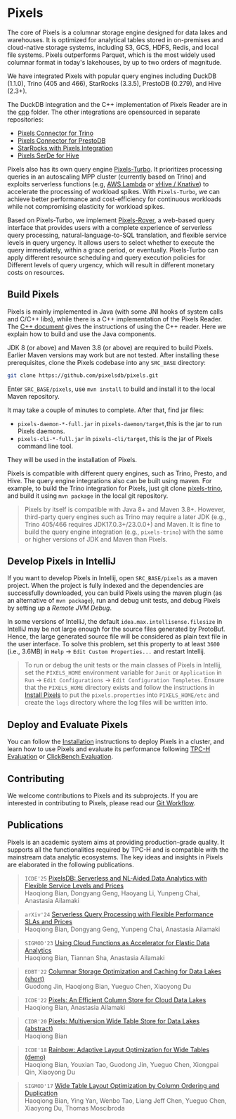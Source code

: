 Pixels
=======

The core of Pixels is a columnar storage engine designed for data lakes and warehouses.
It is optimized for analytical tables stored in on-premises and cloud-native storage systems,
including S3, GCS, HDFS, Redis, and local file systems.
Pixels outperforms Parquet, which is the most widely used columnar format in today's lakehouses, by up to two orders of magnitude.

We have integrated Pixels with popular query engines including DuckDB (1.1.0), Trino (405 and 466), StarRocks (3.3.5), PrestoDB (0.279), and Hive (2.3+).

The DuckDB integration and the C++ implementation of Pixels Reader are in the [cpp](cpp) folder.
The other integrations are opensourced in separate repositories:
* [Pixels Connector for Trino](https://github.com/pixelsdb/pixels-trino)
* [Pixels Connector for PrestoDB](https://github.com/pixelsdb/pixels-presto)
* [StarRocks with Pixels Integration](https://github.com/pixelsdb/starrocks)
* [Pixels SerDe for Hive](https://github.com/pixelsdb/pixels-hive)

Pixels also has its own query engine [Pixels-Turbo](pixels-turbo).
It prioritizes processing queries in an autoscaling MPP cluster (currently based on Trino) and exploits serverless functions 
(e.g, [AWS Lambda](https://aws.amazon.com/lambda/) or [vHive / Knative](https://github.com/vhive-serverless/vHive)) 
to accelerate the processing of workload spikes. With `Pixels-Turbo`, we can achieve better performance and cost-efficiency 
for continuous workloads while not compromising elasticity for workload spikes.

Based on Pixels-Turbo, we implement [Pixels-Rover](https://github.com/pixelsdb/pixels-rover), a web-based query interface
that provides users with a complete experience of serverless query processing, natural-language-to-SQL translation, and flexible
service levels in query urgency. It allows users to select whether to execute the query immediately, within a grace period, or eventually.
Pixels-Turbo can apply different resource scheduling and query execution policies for Different levels of query urgency, which
will result in different monetary costs on resources.

## Build Pixels

Pixels is mainly implemented in Java (with some JNI hooks of system calls and C/C++ libs), while there is a C++ implementation of the Pixels Reader.
The [C++ document](cpp/README.md) gives the instructions of using the C++ reader. Here we explain how to build and use the Java components.

JDK 8 (or above) and Maven 3.8 (or above) are required to build Pixels.
Earlier Maven versions may work but are not tested.
After installing these prerequisites, clone the Pixels codebase into any `SRC_BASE` directory:
```bash
git clone https://github.com/pixelsdb/pixels.git
```
Enter `SRC_BASE/pixels`, use `mvn install` to build and install it to the local Maven repository.

It may take a couple of minutes to complete. After that, find jar files:
* `pixels-daemon-*-full.jar` in `pixels-daemon/target`,this is the jar to run Pixels daemons.
* `pixels-cli-*-full.jar` in `pixels-cli/target`, this is the jar of Pixels command line tool.

They will be used in the installation of Pixels.

Pixels is compatible with different query engines, such as Trino, Presto, and Hive.
The query engine integrations also can be built using maven.
For example, to build the Trino integration for Pixels, just git clone [pixels-trino](https://github.com/pixelsdb/pixels-trino), 
and build it using `mvn package` in the local git repository.

> Pixels by itself is compatible with Java 8+ and Maven 3.8+. However, third-party query engines such as Trino may require
> a later JDK (e.g., Trino 405/466 requires JDK17.0.3+/23.0.0+) and Maven.
> It is fine to build the query engine integration (e.g., `pixels-trino`) with the same or higher versions of JDK and Maven than Pixels.


## Develop Pixels in IntelliJ

If you want to develop Pixels in Intellij, open `SRC_BASE/pixels` as a maven project.
When the project is fully indexed and the dependencies are successfully downloaded, 
you can build Pixels using the maven plugin (as an alternative of `mvn package`), run and debug unit tests, and debug Pixels by
setting up a *Remote JVM Debug*.

In some versions of IntelliJ, the default `idea.max.intellisense.filesize` in IntelliJ may be not large enough for the source files generated by ProtoBuf.
Hence, the large generated source file will be considered as plain text file in the user interface.
To solve this problem, set this property to at least `3600` (i.e., 3.6MB) in `Help` -> `Edit Custom Properties...` and restart Intellij.

> To run or debug the unit tests or the main classes of Pixels in Intellij, set the `PIXELS_HOME` environment
> variable for `Junit` or `Application` in `Run` -> `Edit Configurations` -> `Edit Configuration Templetes`.
> Ensure that the `PIXELS_HOME` directory exists and follow the instructions in [Install Pixels](docs/INSTALL.md#install-pixels) to put
> the `pixels.properties` into `PIXELS_HOME/etc` and create the `logs` directory where the log files will be
> written into.


## Deploy and Evaluate Pixels

You can follow the [Installation](docs/INSTALL.md) instructions to deploy Pixels in a cluster,
and learn how to use Pixels and evaluate its performance following [TPC-H Evaluation](docs/TPC-H.md) or [ClickBench Evaluation](docs/CLICKBENCH.md).


## Contributing

We welcome contributions to Pixels and its subprojects. If you are interested in contributing to Pixels, 
please read our [Git Workflow](https://github.com/pixelsdb/pixels/wiki/Git-Workflow).


## Publications

Pixels is an academic system aims at providing production-grade quality. It supports all the functionalities required by TPC-H and
is compatible with the mainstream data analytic ecosystems.
The key ideas and insights in Pixels are elaborated in the following publications.

> `ICDE'25` [PixelsDB: Serverless and NL-Aided Data Analytics with Flexible Service Levels and Prices](https://arxiv.org/abs/2405.19784)\
> Haoqiong Bian, Dongyang Geng, Haoyang Li, Yunpeng Chai, Anastasia Ailamaki

> `arXiv'24` [Serverless Query Processing with Flexible Performance SLAs and Prices](https://arxiv.org/abs/2409.01388)\
> Haoqiong Bian, Dongyang Geng, Yunpeng Chai, Anastasia Ailamaki

> `SIGMOD'23` [Using Cloud Functions as Accelerator for Elastic Data Analytics](https://doi.org/10.1145/3589306)\
> Haoqiong Bian, Tiannan Sha, Anastasia Ailamaki

> `EDBT'22` [Columnar Storage Optimization and Caching for Data Lakes (short)](https://doi.org/10.48786/edbt.2022.33)\
> Guodong Jin, Haoqiong Bian, Yueguo Chen, Xiaoyong Du

> `ICDE'22` [Pixels: An Efficient Column Store for Cloud Data Lakes](https://doi.org/10.1109/ICDE53745.2022.00276)\
> Haoqiong Bian, Anastasia Ailamaki

> `CIDR'20` [Pixels: Multiversion Wide Table Store for Data Lakes (abstract)](https://www.cidrdb.org/cidr2020/gongshow2020/gongshow/abstracts/cidr2020_abstract74.pdf)\
> Haoqiong Bian

> `ICDE'18` [Rainbow: Adaptive Layout Optimization for Wide Tables (demo)](https://doi.org/10.1109/ICDE.2018.00200)\
> Haoqiong Bian, Youxian Tao, Guodong Jin, Yueguo Chen, Xiongpai Qin, Xiaoyong Du

> `SIGMOD'17` [Wide Table Layout Optimization by Column Ordering and Duplication](https://doi.org/10.1145/3035918.3035930)\
> Haoqiong Bian, Ying Yan, Wenbo Tao, Liang Jeff Chen, Yueguo Chen, Xiaoyong Du, Thomas Moscibroda
